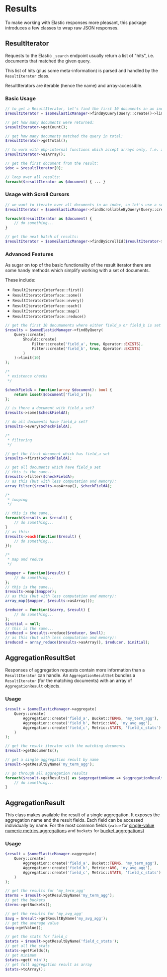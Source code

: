 # Results
To make working with Elastic responses more pleasant, this package introduces a few classes to wrap raw JSON responses.

## ResultIterator
Requests to the Elastic `_search` endpoint usually return a list of "hits", i.e. documents that matched the given query.

This list of hits (plus some meta-information) is parsed and handled by the `ResultIterator` class.

ResultIterators are iterable (hence the name) and array-accessible.

### Basic Usage
```php
// to get a ResultIterator, let's find the first 10 documents in an index:
$resultIterator = $someElasticManager->findByQuery(Query::create()->limit(10));

// get how many documents were returned:
$resultIterator->getCount();

// get how many documents matched the query in total:
$resultIterator->getTotal();

// to work with php-internal functions which accept arrays only, f.e. array_map:
$resultIterator->asArray();

// get the first document from the result:
$doc = $resultIterator[0];

// loop over all results:
foreach($resultIterator as $document) { ... }
```

### Usage with Scroll Cursors
```php
// we want to iterate over all documents in an index, so let's use a scroll cursor:
$resultIterator = $someElasticManager->findScrollableByQuery(Query::create());

foreach($resultIterator as $document) {
    // do something...
}

// get the next batch of results:
$resultIterator = $someElasticManager->findByScrollId($resultIterator->getScrollId());
```

### Advanced Features
As sugar on top of the basic functionality of the result iterator there are some handy methods which simplify working with a set of documents.

These include:
 - `ResultIteratorInterface::first()`
 - `ResultIteratorInterface::some()`
 - `ResultIteratorInterface::every()`
 - `ResultIteratorInterface::each()`
 - `ResultIteratorInterface::map()`
 - `ResultIteratorInterface::reduce()`

```php
// get the first 10 documuments where either field_a or field_b is set
$results = $someElasticManager->findByQuery(
    Query::create(
        Should::create(
            Filter::create('field_a', true, Operator::EXISTS),
            Filter::create('field_b', true, Operator::EXISTS)
        )
    )->limit(10)
);

/*
 * existence checks
 */

$checkFieldA = function(array $document): bool {
    return isset($document['field_a']);
};

// is there a document with field_a set?
$results->some($checkFieldA);

// do all documents have field_a set?
$results->every($checkFieldA);

/*
 * filtering
 */

// get the first document which has field_a set
$results->first($checkFieldA);

// get all documents which have field_a set
// this is the same...
$results->filter($checkFieldA);
// as this (but with less computation and memory):
array_filter($results->asArray(), $checkFieldA);

/*
 * looping
 */

// this is the same...
foreach($results as $result) {
    // do something...
}
// as this:
$results->each(function($result) {
    // do something...
});

/*
 * map and reduce
 */

$mapper = function($result) {
    // do something...
};
// this is the same...
$results->map($mapper);
// as this (but with less computation and memory):
array_map($mapper, $results->asArray());

$reducer = function($carry, $result) {
    // do something...
};
$initial = null;
// this is the same...
$reduced = $results->reduce($reducer, $null);
// as this (but with less computation and memory):
$reduced = array_reduce($results->asArray(), $reducer, $initial);
```

## AggregationResultSet
Responses of aggregation requests contain more information than a `ResultIterator` can handle. An `AggregationResultSet` bundles a `ResultIterator` (for the matching documents) with an array of `AggregationResult` objects.

### Usage
```php
$result = $someElasticManager->aggregate(
    Query::create(
        Aggregation::create('field_a', Bucket::TERMS, 'my_term_agg'),
        Aggregation::create('field_b', Metric::AVG, 'my_avg_agg'),
        Aggregation::create('field_c', Metric::STATS, 'field_c_stats')
    )
);

// get the result iterator with the matching documents
$result->getDocuments();

// get a single aggregation result by name
$result->getResultByName('my_term_agg');

// go through all aggregation results
foreach($result->getResults() as $aggregationName => $aggregationResult) {
    // do something...
}
```

## AggregationResult
This class makes available the result of a single aggregation. It exposes the aggregation name and the result fields. Each field can be accessed individually by name. For the most common fields (`value` for [single-value numeric metrics aggregations](https://www.elastic.co/guide/en/elasticsearch/reference/current/search-aggregations-metrics.html) and `buckets` for [bucket aggregations](https://www.elastic.co/guide/en/elasticsearch/reference/current/search-aggregations-bucket.html))

### Usage
```php
$result = $someElasticManager->aggregate(
    Query::create(
        Aggregation::create('field_a', Bucket::TERMS, 'my_term_agg'),
        Aggregation::create('field_b', Metric::AVG, 'my_avg_agg'),
        Aggregation::create('field_c', Metric::STATS, 'field_c_stats')
    )
);

// get the results for 'my_term_agg'
$terms = $result->getResultByName('my_term_agg');
// get the buckets
$terms->getBuckets();

// get the results for 'my_avg_agg'
$avg = $result->getResultByName('my_avg_agg');
// get the average value
$avg->getValue();

// get the stats for field_c
$stats = $result->getResultByName('field_c_stats');
// get all the stats
$stats->getFields();
// get minimum
$stats->get('min');
// get full aggregation result as array
$stats->toArray();
```
